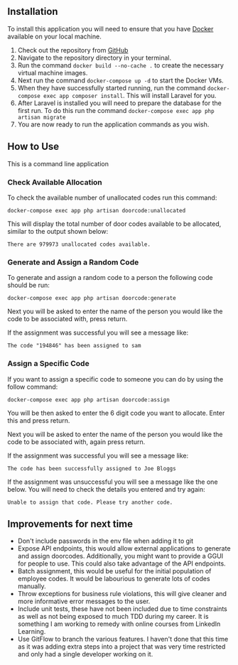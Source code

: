 ## Installation

To install this application you will need to ensure that you have 
[Docker](https://www.docker.com) available on your local machine.

1. Check out the repository from [GitHub](https://github.com/burgiuk/intellicore)
2. Navigate to the repository directory in your terminal.
3. Run the command `docker build --no-cache .` to create the necessary virtual machine images.
4. Next run the command `docker-compose up -d` to start the Docker VMs.
5. When they have successfully started running, run the command 
`docker-compose exec app composer install`.
This will install Laravel for you.
6. After Laravel is installed you will need to prepare the database for the first run. 
To do this run the command `docker-compose exec app php artisan migrate`
7. You are now ready to run the application commands as you wish.

## How to Use
This is a command line application

### Check Available Allocation
To check the available number of unallocated codes run this command:
```shell
docker-compose exec app php artisan doorcode:unallocated
```
This will display the total number of door codes available to be allocated, similar to the 
output shown below:
```text
There are 979973 unallocated codes available.
```
### Generate and Assign a Random Code
To generate and assign a random code to a person the following code should be run:
```shell
docker-compose exec app php artisan doorcode:generate
```
Next you will be asked to enter the name of the person you would like the code to be 
associated with, press return.

If the assignment was successful you will see a message like:
```text
The code "194846" has been assigned to sam
```
### Assign a Specific Code 
If you want to assign a specific code to someone you can do by using the follow command:
```shell
docker-compose exec app php artisan doorcode:assign
```
You will be then asked to enter the 6 digit code you want to allocate. Enter this and press 
return.

Next you will be asked to enter the name of the person you would like the code to be 
associated with, again press return.

If the assignment was successful you will see a message like:
```text
The code has been successfully assigned to Joe Bloggs
```
If the assignment was unsuccessful you will see a message like the one below. You will need 
to check the details you entered and try again:
```text
Unable to assign that code. Please try another code.
```

## Improvements for next time

- Don't include passwords in the env file when adding it to git
- Expose API endpoints, this would allow external applications to generate and assign 
doorcodes. Additionally, you might want to provide a GGUI for people to use. This could also
take advantage of the API endpoints. 
- Batch assignment, this would be useful for the initial population of employee codes. It 
would be labourious to generate lots of codes manually.
- Throw exceptions for business rule violations, this will give cleaner and more informative
error messages to the user.
- Include unit tests, these have not been included due to time constraints as well as not 
being exposed to much TDD during my career. It is something I am working to remedy with 
online courses from LinkedIn Learning.
- Use GitFlow to branch the various features. I haven't done that this time as it was adding extra steps into a project that was very time restricted and only had a single developer working on it.

